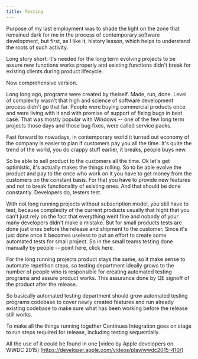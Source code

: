```yaml
---
title: Testing
---
```


Purpose of my last employment was to shade the light on the zone that remained dark for me in the process of contemporary software development, but first, as I like it, history lesson, which helps to understand the roots of such activity.

Long story short: it's needed for the long term evolving projects to be assure new functions works properly and existing functions didn't break for existing clients during product lifecycle.

Now comprehensive version.

Long long ago, programs were created by theiself. Made, run, done. Level of complexity wasn't that high and science of software development process didn't go that far. People were buying commercial products once and were living with it and with promise of support of fixing bugs in best case. That was mostly popular with Windows -- one of the few long term projects those days and those bug fixes, were called service packs.

Fast forward to nowadays, in contemporary world it turned out economy of the company is easier to plan if customers pay you all the time. It's quite the trend of the world, you do crappy stuff earlier, it breaks, people buys new.

So be able to sell product to the customers all the time. Ok let's get optimistic, it's actually makes the things rolling. So to be able evolve the product and pay to the once who work on it you have to get money from the customers on the constant basis. For that you have to provide new features and not to break functionality of existing ones. And that should be done constantly. Developers do, testers test.

With not long running projects without subscription model, you still have to test, because complexity of the current products usually that hight that you can't just rely on the fact that everything went fine and nobody of your many developers didn't make a mistake. But for small products tests are done just ones before the release and shipment to the customer.
Since it's just done once it becomes useless to put an effort to create some automated tests for small project. So in the small teams testing done manually by people -- point here, click here.

For the long running projects product stays the same, so it make sense to automate repetition steps, so testing department ideally grows to the number of people who is responsible for creating automated testing programs and assure product works. This assurance done by QE signoff of the product after the release.

So basically automated testing department should grow automated testing programs codebase to cover newly created features and run already existing codebase to make sure what has been working before the release still works.

To make all the things running together Continues Integration goes on stage to run steps required for release, including testing sequentially.

All the use of it could be found in one [video by Apple developers on WWDC 2015] (https://developer.apple.com/videos/play/wwdc2015-410/)
